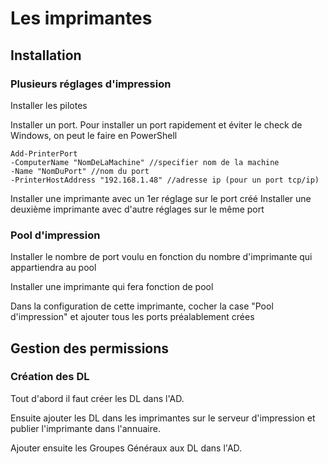 # Les imprimantes
## Installation

### Plusieurs réglages d'impression

Installer les pilotes

Installer un port. Pour installer un port rapidement et éviter le check de Windows, on peut le faire en PowerShell

```shell
Add-PrinterPort
-ComputerName "NomDeLaMachine" //specifier nom de la machine
-Name "NomDuPort" //nom du port
-PrinterHostAddress "192.168.1.48" //adresse ip (pour un port tcp/ip)
```

Installer une imprimante avec un 1er réglage sur le port créé
Installer une deuxième imprimante avec d'autre réglages sur le même port

### Pool d'impression

Installer le nombre de port voulu en fonction du nombre d'imprimante qui appartiendra au pool

Installer une imprimante qui fera fonction de pool

Dans la configuration de cette imprimante, cocher la case "Pool d'impression" et ajouter tous les ports préalablement crées

## Gestion des permissions

### Création des DL

Tout d'abord il faut créer les DL dans l'AD. 

Ensuite ajouter les DL dans les imprimantes sur le serveur d'impression et publier l'imprimante dans l'annuaire.

Ajouter ensuite les Groupes Généraux aux DL dans l'AD.
